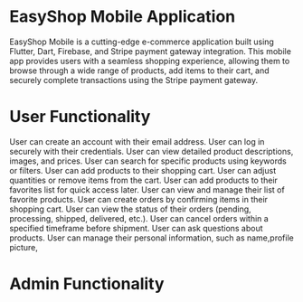 # EasyShop Mobile Application
EasyShop Mobile is a cutting-edge e-commerce application built using Flutter, Dart, Firebase, and Stripe payment gateway integration. This mobile app provides users with a seamless shopping experience, allowing them to browse through a wide range of products, add items to their cart, and securely complete transactions using the Stripe payment gateway.
# User Functionality
User can create an account with their email address.
User can log in securely with their credentials.
User can view detailed product descriptions, images, and prices.
User can search for specific products using keywords or filters.
User can add products to their shopping cart.
User can adjust quantities or remove items from the cart.
User can add products to their favorites list for quick access later.
User can view and manage their list of favorite products.
User can create orders by confirming items in their shopping cart.
User can view the status of their orders (pending, processing, shipped, delivered, etc.).
User can cancel orders within a specified timeframe before shipment.
User can ask questions about products.
User can manage their personal information, such as name,profile picture,
# Admin Functionality
